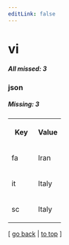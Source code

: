 ```yaml
---
editLink: false
---
```


# vi

##### All missed: 3


### json

##### Missing: 3

<table width="100%">
<tr><th width="50%">

Key

</th><th width="50%">

Value

</th></tr>
<tr><td width="50%">

fa

</td><td width="50%">

Iran

</td></tr>
<tr><td width="50%">

it

</td><td width="50%">

Italy

</td></tr>
<tr><td width="50%">

sc

</td><td width="50%">

Italy

</td></tr>
</table>

[ [go back](../status.md) | [to top](#) ]


